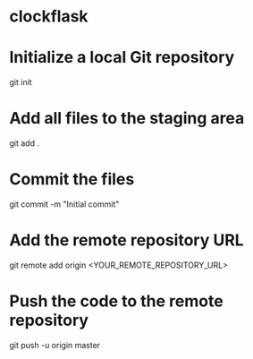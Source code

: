 # clockflask
# Initialize a local Git repository
git init

# Add all files to the staging area
git add .

# Commit the files
git commit -m "Initial commit"

# Add the remote repository URL
git remote add origin <YOUR_REMOTE_REPOSITORY_URL>

# Push the code to the remote repository
git push -u origin master
